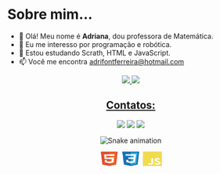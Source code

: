 # Sobre mim...
- 👋 Olá! Meu nome é **Adriana**, dou professora de Matemática. 
- 👀 Eu me interesso por programação e robótica.
- 🌱 Estou estudando Scrath, HTML e JavaScript.
- 📫 Você me encontra adrifontferreira@hotmail.com

<div>
 <a href="https://drive.google.com/" img src="https://drive.google.com/file/d/19YnCs6e8lOjW9yjPGK_BupzmQDfOCnM_/view?usp=share_link"</a>

<div>
 <a href="https://img.shields.io/badge/HTML-239120?style=for-the-badge&logo=html5&logoColor=white"</a>
  </div>
  
   <div>
<div align="center">
  <a href="https://github.com/ninacristina2">
  <img height="180em" src="https://github-readme-stats.vercel.app/api?username=ninacristina2&show_icons=true&theme=dracula&include_all_commits=true&count_private=true"/>
  <img height="180em" src="https://github-readme-stats.vercel.app/api/top-langs/?username=ninacristina2&layout=compact&langs_count=7&theme=dracula"/>

## Contatos:

<div>
 <a href="https://www.youtube.com/channel/UC8WCPihJQRUTjuJ2Xkd5UcQ" target="_blank"><img src="https://img.shields.io/badge/YouTube-FF0000?style=for-the-badge&logo=youtube&logoColor=white" target="_blank"></a>
  <a href="https://instagram.com/adri_ana2701" target="_blank"><img src="https://img.shields.io/badge/-Instagram-%23E4405F?style=for-the-badge&logo=instagram&logoColor=white" target="_blank"></a>
 <a href = "mailto:adriana.ferreira@escola.pr.gov.br"><img src="https://img.shields.io/badge/-Gmail-%23333?style=for-the-badge&logo=gmail&logoColor=white" target="_blank"></a>
</div>


![Snake animation](https://github.com/ninacristina2/ninacristina2/blob/output/github-contribution-grid-snake.svg)
   
   <img align="center" alt="Rafa-HTML" height="30" width="40" src="https://raw.githubusercontent.com/devicons/devicon/master/icons/html5/html5-original.svg">
  <img align="center" alt="Rafa-CSS" height="30" width="40" src="https://raw.githubusercontent.com/devicons/devicon/master/icons/css3/css3-original.svg">
  <img align="center" alt="Rafa-Js" height="30" width="40" src="https://raw.githubusercontent.com/devicons/devicon/master/icons/javascript/javascript-plain.svg">
